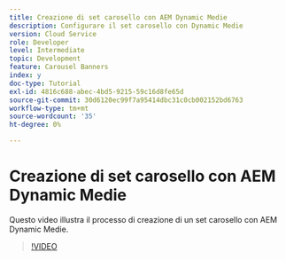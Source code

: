 ```yaml
---
title: Creazione di set carosello con AEM Dynamic Medie
description: Configurare il set carosello con Dynamic Medie
version: Cloud Service
role: Developer
level: Intermediate
topic: Development
feature: Carousel Banners
index: y
doc-type: Tutorial
exl-id: 4816c688-abec-4bd5-9215-59c16d8fe65d
source-git-commit: 30d6120ec99f7a95414dbc31c0cb002152bd6763
workflow-type: tm+mt
source-wordcount: '35'
ht-degree: 0%

---
```


# Creazione di set carosello con AEM Dynamic Medie

Questo video illustra il processo di creazione di un set carosello con AEM Dynamic Medie.

>[!VIDEO](https://video.tv.adobe.com/v/335380?quality=12&learn=on)
